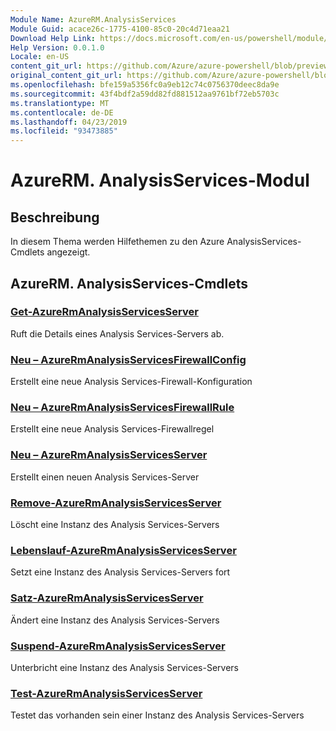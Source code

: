 ```yaml
---
Module Name: AzureRM.AnalysisServices
Module Guid: acace26c-1775-4100-85c0-20c4d71eaa21
Download Help Link: https://docs.microsoft.com/en-us/powershell/module/azurerm.analysisservices
Help Version: 0.0.1.0
Locale: en-US
content_git_url: https://github.com/Azure/azure-powershell/blob/preview/src/ResourceManager/AnalysisServices/Commands.AnalysisServices/help/AzureRM.AnalysisServices.md
original_content_git_url: https://github.com/Azure/azure-powershell/blob/preview/src/ResourceManager/AnalysisServices/Commands.AnalysisServices/help/AzureRM.AnalysisServices.md
ms.openlocfilehash: bfe159a5356fc0a9eb12c74c0756370deec8da9e
ms.sourcegitcommit: 43f4bdf2a59dd82fd881512aa9761bf72eb5703c
ms.translationtype: MT
ms.contentlocale: de-DE
ms.lasthandoff: 04/23/2019
ms.locfileid: "93473885"
---
```

# AzureRM. AnalysisServices-Modul
## Beschreibung
In diesem Thema werden Hilfethemen zu den Azure AnalysisServices-Cmdlets angezeigt.

## AzureRM. AnalysisServices-Cmdlets
### [Get-AzureRmAnalysisServicesServer](Get-AzureRmAnalysisServicesServer.md)
Ruft die Details eines Analysis Services-Servers ab.

### [Neu – AzureRmAnalysisServicesFirewallConfig](New-AzureRmAnalysisServicesFirewallConfig.md)
Erstellt eine neue Analysis Services-Firewall-Konfiguration 

### [Neu – AzureRmAnalysisServicesFirewallRule](New-AzureRmAnalysisServicesFirewallRule.md)
Erstellt eine neue Analysis Services-Firewallregel

### [Neu – AzureRmAnalysisServicesServer](New-AzureRmAnalysisServicesServer.md)
Erstellt einen neuen Analysis Services-Server

### [Remove-AzureRmAnalysisServicesServer](Remove-AzureRmAnalysisServicesServer.md)
Löscht eine Instanz des Analysis Services-Servers

### [Lebenslauf-AzureRmAnalysisServicesServer](Resume-AzureRmAnalysisServicesServer.md)
Setzt eine Instanz des Analysis Services-Servers fort

### [Satz-AzureRmAnalysisServicesServer](Set-AzureRmAnalysisServicesServer.md)
Ändert eine Instanz des Analysis Services-Servers

### [Suspend-AzureRmAnalysisServicesServer](Suspend-AzureRmAnalysisServicesServer.md)
Unterbricht eine Instanz des Analysis Services-Servers

### [Test-AzureRmAnalysisServicesServer](Test-AzureRmAnalysisServicesServer.md)
Testet das vorhanden sein einer Instanz des Analysis Services-Servers

